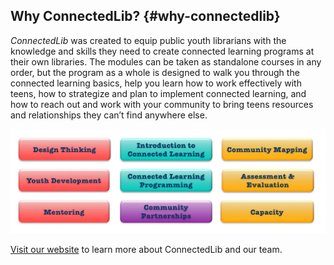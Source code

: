 ## Why ConnectedLib? {#why-connectedlib}

_ConnectedLib_ was created to equip public youth librarians with the knowledge and skills they need to create connected learning programs at their own libraries. The modules can be taken as standalone courses in any order, but the program as a whole is designed to walk you through the connected learning basics, help you learn how to work effectively with teens, how to strategize and plan to implement connected learning, and how to reach out and work with your community to bring teens resources and relationships they can’t find anywhere else.

![](/assets/CL_Modules_Diagram.png)

<a href="https://connectedlib.ischool.uw.edu/" target="_blank">Visit our website</a> to learn more about ConnectedLib and our team. 

